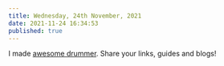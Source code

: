 ```yaml
---
title: Wednesday, 24th November, 2021
date: 2021-11-24 16:34:53
published: true
---
```


I made [awesome drummer](https://github.com/alexjj/awesome-drummer). Share your links, guides and blogs!